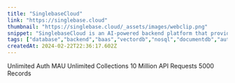 ```yaml
---
title: "SinglebaseCloud"
link: "https://singlebase.cloud"
thumbnail: "https://singlebase.cloud/_assets/images/webclip.png"
snippet: "SinglebaseCloud is an AI-powered backend platform that provides a Vector DB, NoSQL DB, Authentication, Storage, Similarity Search, Images, Analytics via an easy and simple API, using GraphQL, SQL and REST."
tags: ["database","backend","baas","vectordb","nosql","documentdb","authentication"]
createdAt: 2024-02-22T22:36:17.602Z
---
```

Unlimited Auth MAU
Unlimited Collections
10 Million API Requests
5000 Records
